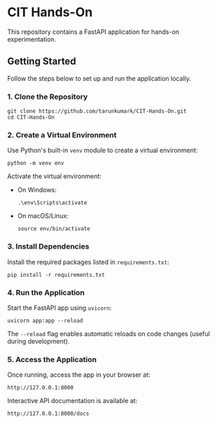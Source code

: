 # CIT Hands-On

This repository contains a FastAPI application for hands-on experimentation.

## Getting Started

Follow the steps below to set up and run the application locally.

### 1. Clone the Repository

```
git clone https://github.com/tarunkumark/CIT-Hands-On.git
cd CIT-Hands-On
```

### 2. Create a Virtual Environment

Use Python's built-in `venv` module to create a virtual environment:

```
python -m venv env
```

Activate the virtual environment:

- On Windows:
  ```
  .\env\Scripts\activate
  ```
- On macOS/Linux:
  ```
  source env/bin/activate
  ```

### 3. Install Dependencies

Install the required packages listed in `requirements.txt`:

```
pip install -r requirements.txt
```

### 4. Run the Application

Start the FastAPI app using `uvicorn`:

```
uvicorn app:app --reload
```

The `--reload` flag enables automatic reloads on code changes (useful during development).

### 5. Access the Application

Once running, access the app in your browser at:

```
http://127.0.0.1:8000
```

Interactive API documentation is available at:

```
http://127.0.0.1:8000/docs
```

##
